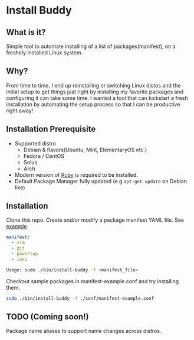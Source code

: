 # Install Buddy

## What is it?
Simple tool to automate installing  of a list of packages(manifest), on a freshely installed Linux system.

## Why?
From time to time, I end up reinstalling or switching Linux distos and the initial setup to get things just right by installing my favorite packages and configuring it can take some time. I wanted a tool that can kickstart a fresh installation by automating the setup process so that I can be productive right away!

## Installation Prerequisite
* Supported distro
  - Debian & flavors(Ubuntu, Mint, ElementaryOS etc.)
  - Fedora / CentOS
  - Solus
  - Arch
* Modern version of [Ruby](https://www.ruby-lang.org/en/documentation/installation/) is required to be installed.
* Default Package Manager fully updated (e.g `apt-get update` on Debian like)

## Installation
Clone this repo. Create and/or modify a package manifest YAML file. See [example](https://github.com/geekaholic/install-buddy/blob/master/conf/manifest-example.conf).

```yaml
manifest:
  - vim
  - git
  - powertop
  - inxi
```

```bash
Usage: sudo ./bin/install-buddy -f <manifest_file>
```

Checkout sample packages in manifest-example.conf and try installing them.

```bash
sudo ./bin/install-buddy -f ./conf/manifest-example.conf
```

## TODO (Coming soon!)

Package name aliases to support name changes across distros.
